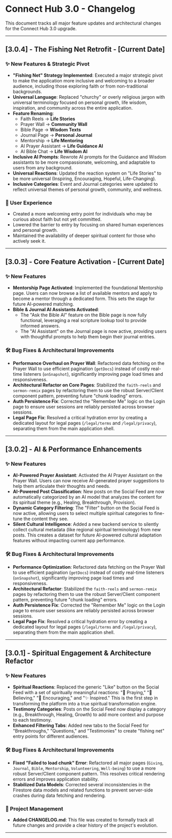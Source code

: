 
# Connect Hub 3.0 - Changelog

This document tracks all major feature updates and architectural changes for the Connect Hub 3.0 upgrade.

---

## [3.0.4] - The Fishing Net Retrofit - [Current Date]

### ✨ New Features & Strategic Pivot
- **"Fishing Net" Strategy Implemented**: Executed a major strategic pivot to make the application more inclusive and welcoming to a broader audience, including those exploring faith or from non-traditional backgrounds.
- **Universal Language**: Replaced "churchy" or overly religious jargon with universal terminology focused on personal growth, life wisdom, inspiration, and community across the entire application.
- **Feature Renaming**:
  - Faith Reels → **Life Stories**
  - Prayer Wall → **Community Wall**
  - Bible Page → **Wisdom Texts**
  - Journal Page → **Personal Journal**
  - Mentorship → **Life Mentoring**
  - AI Prayer Assistant → **Life Guidance AI**
  - AI Bible Chat → **Life Wisdom AI**
- **Inclusive AI Prompts**: Rewrote AI prompts for the Guidance and Wisdom assistants to be more compassionate, welcoming, and adaptable to users from any background.
- **Universal Reactions**: Updated the reaction system on "Life Stories" to be more universal (Inspiring, Encouraging, Hopeful, Life-Changing).
- **Inclusive Categories**: Event and Journal categories were updated to reflect universal themes of personal growth, community, and wellness.

### 🎯 User Experience
- Created a more welcoming entry point for individuals who may be curious about faith but not yet committed.
- Lowered the barrier to entry by focusing on shared human experiences and personal growth.
- Maintained the availability of deeper spiritual content for those who actively seek it.

---

## [3.0.3] - Core Feature Activation - [Current Date]

### ✨ New Features

- **Mentorship Page Activated**: Implemented the foundational Mentorship page. Users can now browse a list of available mentors and apply to become a mentor through a dedicated form. This sets the stage for future AI-powered matching.
- **Bible & Journal AI Assistants Activated**:
  - The "Ask the Bible AI" feature on the Bible page is now fully functional, leveraging a real scripture lookup tool to provide informed answers.
  - The "AI Assistant" on the Journal page is now active, providing users with thoughtful prompts to help them begin their journal entries.

### 🛠️ Bug Fixes & Architectural Improvements

- **Performance Overhaul on Prayer Wall**: Refactored data fetching on the Prayer Wall to use efficient pagination (`getDocs`) instead of costly real-time listeners (`onSnapshot`), significantly improving page load times and responsiveness.
- **Architectural Refactor on Core Pages**: Stabilized the `faith-reels` and `sermon-remix` pages by refactoring them to use the robust Server/Client component pattern, preventing future "chunk loading" errors.
- **Auth Persistence Fix**: Corrected the "Remember Me" logic on the Login page to ensure user sessions are reliably persisted across browser sessions.
- **Legal Page Fix**: Resolved a critical hydration error by creating a dedicated layout for legal pages (`/legal/terms` and `/legal/privacy`), separating them from the main application shell.

---

## [3.0.2] - AI & Performance Enhancements

### ✨ New Features

-   **AI-Powered Prayer Assistant**: Activated the AI Prayer Assistant on the Prayer Wall. Users can now receive AI-generated prayer suggestions to help them articulate their thoughts and needs.
-   **AI-Powered Post Classification**: New posts on the Social Feed are now automatically categorized by an AI model that analyzes the content for its spiritual theme (e.g., Healing, Breakthrough, Provision).
-   **Dynamic Category Filtering**: The "Filter" button on the Social Feed is now active, allowing users to select multiple spiritual categories to fine-tune the content they see.
-   **Silent Cultural Intelligence**: Added a new backend service to silently collect cultural metadata (like regional spiritual terminology) from new posts. This creates a dataset for future AI-powered cultural adaptation features without impacting current app performance.

### 🛠️ Bug Fixes & Architectural Improvements

-   **Performance Optimization**: Refactored data fetching on the Prayer Wall to use efficient pagination (`getDocs`) instead of costly real-time listeners (`onSnapshot`), significantly improving page load times and responsiveness.
-   **Architectural Refactor**: Stabilized the `faith-reels` and `sermon-remix` pages by refactoring them to use the robust Server/Client component pattern, preventing future "chunk loading" errors.
-   **Auth Persistence Fix**: Corrected the "Remember Me" logic on the Login page to ensure user sessions are reliably persisted across browser sessions.
-   **Legal Page Fix**: Resolved a critical hydration error by creating a dedicated layout for legal pages (`/legal/terms` and `/legal/privacy`), separating them from the main application shell.

---

## [3.0.1] - Spiritual Engagement & Architecture Refactor

### ✨ New Features

-   **Spiritual Reactions**: Replaced the generic "Like" button on the Social Feed with a set of spiritually meaningful reactions: "🙏 Praying," "💪 Believing," "🤗 Encouraging," and "✨ Inspired." This is the first step in transforming the platform into a true spiritual transformation engine.
-   **Testimony Categories**: Posts on the Social Feed now display a category (e.g., Breakthrough, Healing, Growth) to add more context and purpose to each testimony.
-   **Enhanced Filtering Tabs**: Added new tabs to the Social Feed for "Breakthroughs," "Questions," and "Testimonies" to create "fishing net" entry points for different audiences.

### 🛠️ Bug Fixes & Architectural Improvements

-   **Fixed "Failed to load chunk" Error**: Refactored all major pages (`Giving`, `Journal`, `Bible`, `Mentorship`, `Volunteering`, `Well-being`) to use a more robust Server/Client component pattern. This resolves critical rendering errors and improves application stability.
-   **Stabilized Data Models**: Corrected several inconsistencies in the Firestore data models and related functions to prevent server-side crashes during data fetching and rendering.

### 📝 Project Management

-   **Added CHANGELOG.md**: This file was created to formally track all future changes and provide a clear history of the project's evolution.

---

